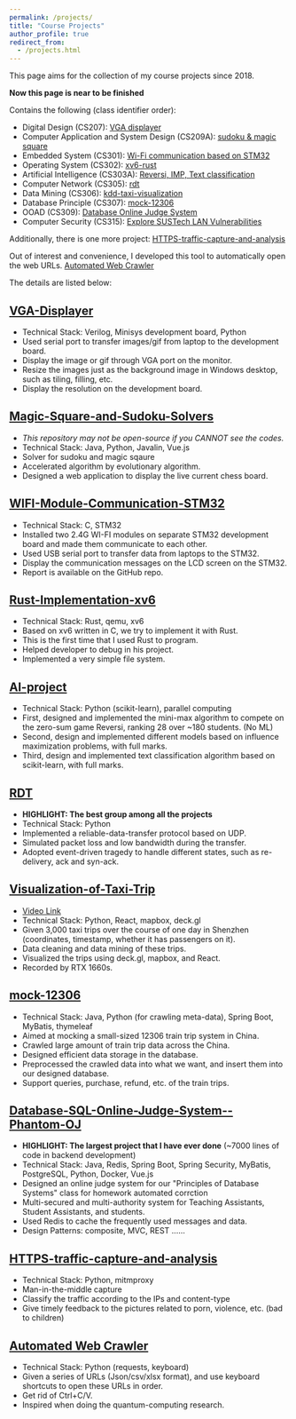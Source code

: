 ```yaml
---
permalink: /projects/
title: "Course Projects"
author_profile: true
redirect_from:
  - /projects.html
---
```


This page aims for the collection of my course projects since 2018.

**Now this page is near to be finished**

Contains the following (class identifier order):

- Digital Design (CS207): [VGA displayer](https://github.com/assign-D-D/simple_VGA)
- Computer Application and System Design (CS209A): [sudoku & magic square](https://github.com/quantum-square)
- Embedded System (CS301): [Wi-Fi communication based on STM32](https://github.com/CS301-sustech-zmfl/wifi-communication)
- Operating System (CS302): [xv6-rust](https://github.com/CS301-sustech-zmfl/xv6-rust)
- Artificial Intelligence (CS303A): [Reversi, IMP, Text classification](https://github.com/lethal233/CS303A-projects)
- Computer Network (CS305): [rdt](https://github.com/zero-day-rdt/RDT)
- Data Mining (CS306): [kdd-taxi-visualization](https://github.com/kdd-taxi-visualization)
- Database Principle (CS307): [mock-12306](https://github.com/Select-60321/select-60321)
- OOAD (CS309): [Database Online Judge System](https://github.com/Phantom-OJ)
- Computer Security (CS315): [Explore SUSTech LAN Vulnerabilities](https://github.com/Phantom-OJ/CS315_THCipv6)

Additionally, there is one more project: [HTTPS-traffic-capture-and-analysis](https://github.com/mitmproxy-https-analysis/session_capture)

Out of interest and convenience, I developed this tool to automatically open the web URLs. [Automated Web Crawler](https://github.com/lethal233/subtle-utils)

The details are listed below:

## [VGA-Displayer](https://github.com/assign-D-D/simple_VGA)

- Technical Stack: Verilog, Minisys development board, Python
- Used serial port to transfer images/gif from laptop to the development board.
- Display the image or gif through VGA port on the monitor.
- Resize the images just as the background image in Windows desktop, such as tiling, filling, etc.
- Display the resolution on the development board.


## [Magic-Square-and-Sudoku-Solvers](https://github.com/quantum-square)

- _This repository may not be open-source if you CANNOT see the codes._
- Technical Stack: Java, Python, Javalin, Vue.js
- Solver for sudoku and magic sqaure
- Accelerated algorithm by evolutionary algorithm.
- Designed a web application to display the live current chess board.

## [WIFI-Module-Communication-STM32](https://github.com/CS301-sustech-zmfl/wifi-communication)

- Technical Stack: C, STM32
- Installed two 2.4G WI-FI modules on separate STM32 development board and made them communicate to each other.
- Used USB serial port to transfer data from laptops to the STM32.
- Display the communication messages on the LCD screen on the STM32.
- Report is available on the GitHub repo.

## [Rust-Implementation-xv6](https://github.com/CS301-sustech-zmfl/xv6-rust)

- Technical Stack: Rust, qemu, xv6
- Based on xv6 written in C, we try to implement it with Rust.
- This is the first time that I used Rust to program.
- Helped developer to debug in his project.
- Implemented a very simple file system.

## [AI-project](https://github.com/lethal233/CS303A-projects)

- Technical Stack: Python (scikit-learn), parallel computing
- First, designed and implemented the mini-max algorithm to compete on the zero-sum game Reversi, ranking 28 over ~180 students. (No ML)
- Second, design and implemented different models based on influence maximization problems, with full marks.
- Third, design and implemented text classification algorithm based on scikit-learn, with full marks.

## [RDT](https://github.com/zero-day-rdt/RDT)

- **HIGHLIGHT: The best group among all the projects**
- Technical Stack: Python
- Implemented a reliable-data-transfer protocol based on UDP.
- Simulated packet loss and low bandwidth during the transfer.
- Adopted event-driven tragedy to handle different states, such as re-delivery, ack and syn-ack.

## [Visualization-of-Taxi-Trip](https://github.com/kdd-taxi-visualization)

- [Video Link](https://www.bilibili.com/video/BV1Hv411V76c/)
- Technical Stack: Python, React, mapbox, deck.gl
- Given 3,000 taxi trips over the course of one day in Shenzhen (coordinates, timestamp, whether it has passengers on it).
- Data cleaning and data mining of these trips.
- Visualized the trips using deck.gl, mapbox, and React.
- Recorded by RTX 1660s.

## [mock-12306](https://github.com/Select-60321/select-60321)

- Technical Stack: Java, Python (for crawling meta-data), Spring Boot, MyBatis, thymeleaf
- Aimed at mocking a small-sized 12306 train trip system in China.
- Crawled large amount of train trip data across the China.
- Designed efficient data storage in the database.
- Preprocessed the crawled data into what we want, and insert them into our designed database.
- Support queries, purchase, refund, etc. of the train trips. 

## [Database-SQL-Online-Judge-System--Phantom-OJ](https://github.com/Phantom-OJ)

- **HIGHLIGHT: The largest project that I have ever done** (~7000 lines of code in backend development)
- Technical Stack: Java, Redis, Spring Boot, Spring Security, MyBatis, PostgreSQL, Python, Docker, Vue.js
- Designed an online judge system for our "Principles of Database Systems" class for homework automated corrction
- Multi-secured and multi-authority system for Teaching Assistants, Student Assistants, and students.
- Used Redis to cache the frequently used messages and data.
- Design Patterns: composite, MVC, REST ......

## [HTTPS-traffic-capture-and-analysis](https://github.com/mitmproxy-https-analysis/session_capture)

- Technical Stack: Python, mitmproxy
- Man-in-the-middle capture
- Classify the traffic according to the IPs and content-type
- Give timely feedback to the pictures related to porn, violence, etc. (bad to children)

## [Automated Web Crawler](https://github.com/lethal233/subtle-utils)

- Technical Stack: Python (requests, keyboard)
- Given a series of URLs (Json/csv/xlsx format), and use keyboard shortcuts to open these URLs in order.
- Get rid of Ctrl+C/V.
- Inspired when doing the quantum-computing research.